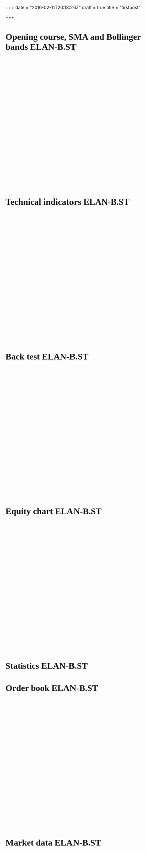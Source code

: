 +++
date = "2016-02-11T20:18:26Z"
draft = true
title = "firstpost"

+++
<div class='container text-left'><font face='verdana'> <h1>Opening course, SMA and Bollinger bands
 ELAN-B.ST </h1> <!-- AnnotationChart generated in R 3.2.3 by googleVis 0.5.10 package -->
<!-- Sat Feb 06 15:09:46 2016 -->


<!-- jsHeader -->
<script type="text/javascript">
 
// jsData 
function gvisDataAnnotationChartID1f2c5f7e56ce () {
var data = new google.visualization.DataTable();
var datajson =
[
 [
 new Date(2015,10,17),
58.25,
null,
null,
null,
null,
null,
null 
],
[
 new Date(2015,10,18),
60.25,
null,
null,
null,
null,
null,
null 
],
[
 new Date(2015,10,19),
61.5,
null,
null,
null,
null,
null,
null 
],
[
 new Date(2015,10,20),
61,
null,
null,
null,
null,
null,
null 
],
[
 new Date(2015,10,23),
62,
null,
null,
61.25,
null,
null,
null 
],
[
 new Date(2015,10,24),
60,
null,
null,
60.83333333,
null,
null,
null 
],
[
 new Date(2015,10,25),
60.25,
null,
null,
61.22222222,
null,
null,
null 
],
[
 new Date(2015,10,26),
61,
null,
null,
61.06481481,
null,
null,
null 
],
[
 new Date(2015,10,27),
60,
null,
null,
60.87654321,
null,
null,
null 
],
[
 new Date(2015,10,30),
60.5,
61.025,
null,
60.83436214,
null,
null,
null 
],
[
 new Date(2015,11,1),
61.5,
61.11136364,
null,
61.05624143,
null,
null,
null 
],
[
 new Date(2015,11,2),
62,
62.00020661,
null,
62.70416095,
null,
null,
null 
],
[
 new Date(2015,11,3),
66,
62.9547145,
null,
64.21944063,
null,
null,
null 
],
[
 new Date(2015,11,4),
67.25,
63.64476641,
null,
65.06296042,
null,
null,
null 
],
[
 new Date(2015,11,7),
66.75,
64.25480888,
null,
65.70864028,
null,
null,
null 
],
[
 new Date(2015,11,8),
67,
64.39029817,
null,
65.47242685,
null,
null,
null 
],
[
 new Date(2015,11,9),
65.25,
64.86478942,
null,
65.9816179,
null,
null,
null 
],
[
 new Date(2015,11,10),
67,
65.25300952,
null,
66.3210786,
null,
null,
null 
],
[
 new Date(2015,11,11),
67,
65.29791688,
null,
66.04738573,
null,
null,
null 
],
[
 new Date(2015,11,14),
66,
65.33465927,
null,
65.86492382,
57.97272536,
63.225,
68.47727464 
],
[
 new Date(2015,11,15),
65.5,
65.95563031,
null,
66.82661588,
58.22987952,
63.5875,
68.94512048 
],
[
 new Date(2015,11,16),
68.75,
66.46369753,
null,
67.46774392,
58.32428908,
63.92916667,
69.53404425 
],
[
 new Date(2015,11,17),
68,
66.92484343,
null,
67.97849595,
58.55216804,
64.31666667,
70.0811653 
],
[
 new Date(2015,11,18),
68.75,
67.02941735,
null,
67.8189973,
58.91015048,
64.64166667,
70.37318285 
],
[
 new Date(2015,11,21),
67.5,
67.11497783,
null,
67.71266487,
59.22992817,
64.92916667,
70.62840516 
],
[
 new Date(2015,11,22),
67.5,
66.77589095,
null,
66.89177658,
60.06780331,
65.2375,
70.40719669 
],
[
 new Date(2015,11,23),
65.25,
66.68027442,
null,
66.67785105,
60.54866607,
65.4625,
70.37633393 
],
[
 new Date(2015,11,24),
66.25,
66.60204271,
null,
66.53523403,
61.23001709,
65.72083333,
70.21164958 
],
[
 new Date(2015,11,25),
66.25,
66.53803494,
null,
66.44015602,
62.20815059,
66.00833333,
69.80851608 
],
[
 new Date(2015,11,28),
66,
66.62202859,
64.70833333,
66.62677068,
63.51727117,
66.34583333,
69.17439549 
],
[
 new Date(2015,11,29),
68,
66.87256884,
64.92069892,
67.08451379,
64.9027585,
66.65416667,
68.40557483 
],
[
 new Date(2015,11,30),
68,
67.16846542,
65.15162157,
67.55634253,
64.92886772,
66.75833333,
68.58779895 
],
[
 new Date(2015,11,31),
68.5,
67.41056261,
65.36764599,
67.87089502,
64.88342124,
66.85833333,
68.83324543 
],
[
 new Date(2016,0,1),
68.5,
67.60864214,
65.56973334,
68.08059668,
64.90396966,
66.975,
69.04603034 
],
[
 new Date(2016,0,4),
67,
67.40707084,
65.62975055,
67.55373112,
64.91733882,
66.98333333,
69.04932785 
],
[
 new Date(2016,0,5),
66.75,
67.19669432,
65.66976664,
67.11915408,
65.00354739,
67.00833333,
69.01311927 
],
[
 new Date(2016,0,6),
66.25,
67.02456808,
65.70720105,
66.82943605,
65.01439326,
67.0125,
69.01060674 
],
[
 new Date(2016,0,7),
65,
66.83828298,
65.72609131,
66.55295737,
64.52576303,
66.89166667,
69.2575703 
],
[
 new Date(2016,0,8),
64.75,
66.64041335,
65.7276338,
66.28530491,
64.37305094,
66.84583333,
69.31861573 
],
[
 new Date(2016,0,11),
65.75,
66.34215637,
65.68068969,
65.85686994,
64.30953541,
66.82916667,
69.34879792 
],
[
 new Date(2016,0,12),
65,
66.09812794,
65.63677422,
65.57124663,
64.068158,
66.70416667,
69.34017533 
],
[
 new Date(2016,0,13),
65,
66.0802865,
65.66020814,
65.71416442,
63.99584677,
66.57916667,
69.16248656 
],
[
 new Date(2016,0,14),
64.5,
65.65659804,
65.53696891,
65.05944295,
63.6472527,
66.3375,
69.0277473 
],
[
 new Date(2016,0,15),
63.75,
64.8553984,
65.26039027,
63.78962863,
62.76014256,
66.04583333,
69.33152411 
],
[
 new Date(2016,0,18),
59,
64.47259869,
65.09842961,
63.44308575,
62.05251958,
65.75833333,
69.46414708 
],
[
 new Date(2016,0,19),
67.5,
64.65939893,
65.12433737,
64.12872384,
62.05251958,
65.75833333,
69.46414708 
],
[
 new Date(2016,0,20),
65.5,
64.26678094,
64.95502529,
63.58581589,
61.7976496,
65.625,
69.4523504 
],
[
 new Date(2016,0,21),
63.75,
64.49100259,
64.99018494,
64.22387726,
61.69133488,
65.5375,
69.38366512 
],
[
 new Date(2016,0,22),
66.25,
65.03809303,
65.1521085,
65.31591817,
61.68007296,
65.5875,
69.49492704 
],
[
 new Date(2016,0,25),
68.5,
65.75843975,
65.40035956,
66.54394545,
61.5388591,
65.68333333,
69.82780757 
],
[
 new Date(2016,0,26),
69,
66.25690525,
65.60033636,
67.19596363,
61.51772194,
65.70416667,
69.89061139 
],
[
 new Date(2016,0,27),
69.5,
67.43746793,
66.06160499,
69.04730909,
60.96726621,
65.90416667,
70.84106712 
],
[
 new Date(2016,0,28),
73.5,
68.26701922,
66.44472724,
70.03153939,
60.52941792,
66.09166667,
71.65391541 
],
[
 new Date(2016,0,29),
72.25,
69.17301572,
66.8837771,
71.10435959,
60.04825744,
66.32083333,
72.59340923 
],
[
 new Date(2016,1,1),
74,
70.09610377,
67.35901729,
72.1529064,
59.4911663,
66.70833333,
73.92550037 
],
[
 new Date(2016,1,2),
74.5,
71.07863036,
67.88424198,
73.26860426,
59.1005731,
67.15833333,
75.21609357 
],
[
 new Date(2016,1,3),
75.5,
71.70069757,
68.31106508,
73.67906951,
58.93665463,
67.5625,
76.18834537 
],
[
 new Date(2016,1,4),
76.5,
71.89147983,
68.59744797,
73.36937967,
59.18697035,
68.0375,
76.88802965 
],
[
 new Date(2016,1,5),
73.5,
72.45666531,
69.01051585,
73.91291978,
59.39463461,
68.48333333,
77.57203205 
] 
];
data.addColumn('date','Date');
data.addColumn('number','O');
data.addColumn('number','10');
data.addColumn('number','30');
data.addColumn('number','5');
data.addColumn('number','dn');
data.addColumn('number','ma');
data.addColumn('number','up');
data.addRows(datajson);
return(data);
}
 
// jsDrawChart
function drawChartAnnotationChartID1f2c5f7e56ce() {
var data = gvisDataAnnotationChartID1f2c5f7e56ce();
var options = {};
options["height"] = "400";
options["displayLegendDots"] = "TRUE";
options["legendPosition"] = "newRow";
options["fill"] =     15;
options["displayRangeSelector"] = "TRUE";
options["allowRedraw"] = "TRUE";
options["scaleType"] = "allmaximized";
options["colors"] = ['black','blue','red','chartreuse','orange','brown', 'green','turquoise'];


    var chart = new google.visualization.AnnotationChart(
    document.getElementById('AnnotationChartID1f2c5f7e56ce')
    );
    chart.draw(data,options);
    

}
  
 
// jsDisplayChart
(function() {
var pkgs = window.__gvisPackages = window.__gvisPackages || [];
var callbacks = window.__gvisCallbacks = window.__gvisCallbacks || [];
var chartid = "annotationchart";
  
// Manually see if chartid is in pkgs (not all browsers support Array.indexOf)
var i, newPackage = true;
for (i = 0; newPackage && i < pkgs.length; i++) {
if (pkgs[i] === chartid)
newPackage = false;
}
if (newPackage)
  pkgs.push(chartid);
  
// Add the drawChart function to the global list of callbacks
callbacks.push(drawChartAnnotationChartID1f2c5f7e56ce);
})();
function displayChartAnnotationChartID1f2c5f7e56ce() {
  var pkgs = window.__gvisPackages = window.__gvisPackages || [];
  var callbacks = window.__gvisCallbacks = window.__gvisCallbacks || [];
  window.clearTimeout(window.__gvisLoad);
  // The timeout is set to 100 because otherwise the container div we are
  // targeting might not be part of the document yet
  window.__gvisLoad = setTimeout(function() {
  var pkgCount = pkgs.length;
  google.load("visualization", "1", { packages:pkgs, callback: function() {
  if (pkgCount != pkgs.length) {
  // Race condition where another setTimeout call snuck in after us; if
  // that call added a package, we must not shift its callback
  return;
}
while (callbacks.length > 0)
callbacks.shift()();
} });
}, 100);
}
 
// jsFooter
</script>
 
<!-- jsChart -->  
<script type="text/javascript" src="https://www.google.com/jsapi?callback=displayChartAnnotationChartID1f2c5f7e56ce"></script>
 
<!-- divChart -->
  
<div id="AnnotationChartID1f2c5f7e56ce" 
  style="width: 60%; height: 400;">
</div>
 <h1>Technical indicators
 ELAN-B.ST </h1> <!-- AnnotationChart generated in R 3.2.3 by googleVis 0.5.10 package -->
<!-- Sat Feb 06 15:09:46 2016 -->


<!-- jsHeader -->
<script type="text/javascript">
 
// jsData 
function gvisDataAnnotationChartID1f2c55785755 () {
var data = new google.visualization.DataTable();
var datajson =
[
 [
 new Date(2015,10,17),
58.25,
null,
null 
],
[
 new Date(2015,10,18),
60.25,
null,
null 
],
[
 new Date(2015,10,19),
61.5,
null,
null 
],
[
 new Date(2015,10,20),
61,
null,
null 
],
[
 new Date(2015,10,23),
62,
null,
null 
],
[
 new Date(2015,10,24),
60,
null,
null 
],
[
 new Date(2015,10,25),
60.25,
null,
null 
],
[
 new Date(2015,10,26),
61,
null,
null 
],
[
 new Date(2015,10,27),
60,
null,
null 
],
[
 new Date(2015,10,30),
60.5,
null,
null 
],
[
 new Date(2015,11,1),
61.5,
null,
null 
],
[
 new Date(2015,11,2),
62,
null,
null 
],
[
 new Date(2015,11,3),
66,
null,
null 
],
[
 new Date(2015,11,4),
67.25,
null,
null 
],
[
 new Date(2015,11,7),
66.75,
null,
70.76923077 
],
[
 new Date(2015,11,8),
67,
null,
62.48693835 
],
[
 new Date(2015,11,9),
65.25,
null,
66.68570205 
],
[
 new Date(2015,11,10),
67,
null,
66.68570205 
],
[
 new Date(2015,11,11),
67,
null,
60.76934831 
],
[
 new Date(2015,11,14),
66,
52.82034561,
60.76934831 
],
[
 new Date(2015,11,15),
65.5,
97.71398192,
67.92096419 
],
[
 new Date(2015,11,16),
68.75,
104.8399567,
67.92096419 
],
[
 new Date(2015,11,17),
68,
105.5452484,
68.43432156 
],
[
 new Date(2015,11,18),
68.75,
75.45153361,
62.02113148 
],
[
 new Date(2015,11,21),
67.5,
69.03882735,
62.02113148 
],
[
 new Date(2015,11,22),
67.5,
18.82198091,
53.32731463 
],
[
 new Date(2015,11,23),
65.25,
25.17690875,
56.26181219 
],
[
 new Date(2015,11,24),
66.25,
22.72930649,
56.26181219 
],
[
 new Date(2015,11,25),
66.25,
13.74081971,
56.26181219 
],
[
 new Date(2015,11,28),
66,
61.57212064,
58.69454116 
],
[
 new Date(2015,11,29),
68,
83.47370391,
61.74942258 
],
[
 new Date(2015,11,30),
68,
110.1871102,
63.21436272 
],
[
 new Date(2015,11,31),
68.5,
123.5497021,
63.21436272 
],
[
 new Date(2016,0,1),
68.5,
108.9285714,
63.21436272 
],
[
 new Date(2016,0,4),
67,
-16.81681682,
53.06175641 
],
[
 new Date(2016,0,5),
66.75,
-74.69135802,
51.93883672 
],
[
 new Date(2016,0,6),
66.25,
-56.74418605,
51.93883672 
],
[
 new Date(2016,0,7),
65,
-184.1530055,
50.69461362 
],
[
 new Date(2016,0,8),
64.75,
-115.8169935,
49.41967119 
],
[
 new Date(2016,0,11),
65.75,
-118.1467181,
45.7059647 
],
[
 new Date(2016,0,12),
65,
-104.7619048,
45.7059647 
],
[
 new Date(2016,0,13),
65,
-55.11513779,
51.35826101 
],
[
 new Date(2016,0,14),
64.5,
-157.2948328,
41.01261789 
],
[
 new Date(2016,0,15),
63.75,
-229.1875069,
33.0469715 
],
[
 new Date(2016,0,18),
59,
-187.74395,
40.51257064 
],
[
 new Date(2016,0,19),
67.5,
3.512880562,
51.24584423 
],
[
 new Date(2016,0,20),
65.5,
-92.39130435,
42.28299683 
],
[
 new Date(2016,0,21),
63.75,
-44.13719755,
51.43108666 
],
[
 new Date(2016,0,22),
66.25,
68.7516154,
56.39327806 
],
[
 new Date(2016,0,25),
68.5,
133.3333333,
59.71741145 
],
[
 new Date(2016,0,26),
69,
88.94269572,
58.12679736 
],
[
 new Date(2016,0,27),
69.5,
213.6733665,
66.33496976 
],
[
 new Date(2016,0,28),
73.5,
191.5500259,
63.95251355 
],
[
 new Date(2016,0,29),
72.25,
185.878715,
66.13554463 
],
[
 new Date(2016,1,1),
74,
177.33523,
67.81479658 
],
[
 new Date(2016,1,2),
74.5,
153.8335786,
69.82879496 
],
[
 new Date(2016,1,3),
75.5,
119.3098385,
66.25682225 
],
[
 new Date(2016,1,4),
76.5,
93.32491937,
60.43101385 
],
[
 new Date(2016,1,5),
73.5,
87.31753047,
64.72553885 
] 
];
data.addColumn('date','Date');
data.addColumn('number','O');
data.addColumn('number','cci');
data.addColumn('number','rsi');
data.addRows(datajson);
return(data);
}
 
// jsDrawChart
function drawChartAnnotationChartID1f2c55785755() {
var data = gvisDataAnnotationChartID1f2c55785755();
var options = {};
options["height"] = "400";
options["highlightDot"] = "nearest";
options["displayLegendDots"] = "TRUE";
options["legendPosition"] = "newRow";
options["allowRedraw"] = "TRUE";
options["colors"] = ['brown','red'];
options["displayExactValues"] = false;
options["scaleType"] = "allmaximized";
options["fill"] =     15;


    var chart = new google.visualization.AnnotationChart(
    document.getElementById('AnnotationChartID1f2c55785755')
    );
    chart.draw(data,options);
    

}
  
 
// jsDisplayChart
(function() {
var pkgs = window.__gvisPackages = window.__gvisPackages || [];
var callbacks = window.__gvisCallbacks = window.__gvisCallbacks || [];
var chartid = "annotationchart";
  
// Manually see if chartid is in pkgs (not all browsers support Array.indexOf)
var i, newPackage = true;
for (i = 0; newPackage && i < pkgs.length; i++) {
if (pkgs[i] === chartid)
newPackage = false;
}
if (newPackage)
  pkgs.push(chartid);
  
// Add the drawChart function to the global list of callbacks
callbacks.push(drawChartAnnotationChartID1f2c55785755);
})();
function displayChartAnnotationChartID1f2c55785755() {
  var pkgs = window.__gvisPackages = window.__gvisPackages || [];
  var callbacks = window.__gvisCallbacks = window.__gvisCallbacks || [];
  window.clearTimeout(window.__gvisLoad);
  // The timeout is set to 100 because otherwise the container div we are
  // targeting might not be part of the document yet
  window.__gvisLoad = setTimeout(function() {
  var pkgCount = pkgs.length;
  google.load("visualization", "1", { packages:pkgs, callback: function() {
  if (pkgCount != pkgs.length) {
  // Race condition where another setTimeout call snuck in after us; if
  // that call added a package, we must not shift its callback
  return;
}
while (callbacks.length > 0)
callbacks.shift()();
} });
}, 100);
}
 
// jsFooter
</script>
 
<!-- jsChart -->  
<script type="text/javascript" src="https://www.google.com/jsapi?callback=displayChartAnnotationChartID1f2c55785755"></script>
 
<!-- divChart -->
  
<div id="AnnotationChartID1f2c55785755" 
  style="width: 60%; height: 400;">
</div>
 <h1>Back test
 ELAN-B.ST </h1> <!-- AnnotationChart generated in R 3.2.3 by googleVis 0.5.10 package -->
<!-- Sat Feb 06 15:09:46 2016 -->


<!-- jsHeader -->
<script type="text/javascript">
 
// jsData 
function gvisDataBacktest () {
var data = new google.visualization.DataTable();
var datajson =
[
 [
 new Date(2015,10,17),
58.25,
null,
null 
],
[
 new Date(2015,10,18),
60.25,
null,
null 
],
[
 new Date(2015,10,19),
61.5,
null,
null 
],
[
 new Date(2015,10,20),
61,
null,
null 
],
[
 new Date(2015,10,23),
62,
null,
null 
],
[
 new Date(2015,10,24),
60,
"0",
null 
],
[
 new Date(2015,10,25),
60.25,
null,
null 
],
[
 new Date(2015,10,26),
61,
"0",
null 
],
[
 new Date(2015,10,27),
60,
"0",
null 
],
[
 new Date(2015,10,30),
60.5,
"0",
null 
],
[
 new Date(2015,11,1),
61.5,
null,
null 
],
[
 new Date(2015,11,2),
62,
null,
null 
],
[
 new Date(2015,11,3),
66,
null,
null 
],
[
 new Date(2015,11,4),
67.25,
null,
null 
],
[
 new Date(2015,11,7),
66.75,
null,
null 
],
[
 new Date(2015,11,8),
67,
"0",
null 
],
[
 new Date(2015,11,9),
65.25,
null,
null 
],
[
 new Date(2015,11,10),
67,
null,
null 
],
[
 new Date(2015,11,11),
67,
"0",
null 
],
[
 new Date(2015,11,14),
66,
"0",
null 
],
[
 new Date(2015,11,15),
65.5,
"1",
null 
],
[
 new Date(2015,11,16),
68.75,
"1",
"-50" 
],
[
 new Date(2015,11,17),
68,
"1",
"-50" 
],
[
 new Date(2015,11,18),
68.75,
"0",
"-50" 
],
[
 new Date(2015,11,21),
67.5,
"0",
"-928.125" 
],
[
 new Date(2015,11,22),
67.5,
"0",
null 
],
[
 new Date(2015,11,23),
65.25,
"0",
null 
],
[
 new Date(2015,11,24),
66.25,
"0",
null 
],
[
 new Date(2015,11,25),
66.25,
"0",
null 
],
[
 new Date(2015,11,28),
66,
"1",
null 
],
[
 new Date(2015,11,29),
68,
"1",
"-50" 
],
[
 new Date(2015,11,30),
68,
"1",
"-50" 
],
[
 new Date(2015,11,31),
68.5,
"1",
"-50" 
],
[
 new Date(2016,0,1),
68.5,
"1",
null 
],
[
 new Date(2016,0,4),
67,
"0",
"-624.750000000007" 
],
[
 new Date(2016,0,5),
66.75,
"0",
null 
],
[
 new Date(2016,0,6),
66.25,
"0",
null 
],
[
 new Date(2016,0,7),
65,
"0",
null 
],
[
 new Date(2016,0,8),
64.75,
"0",
null 
],
[
 new Date(2016,0,11),
65.75,
"0",
null 
],
[
 new Date(2016,0,12),
65,
"0",
null 
],
[
 new Date(2016,0,13),
65,
"1",
null 
],
[
 new Date(2016,0,14),
64.5,
"0",
null 
],
[
 new Date(2016,0,15),
63.75,
"0",
null 
],
[
 new Date(2016,0,18),
59,
"0",
null 
],
[
 new Date(2016,0,19),
67.5,
"1",
"-50" 
],
[
 new Date(2016,0,20),
65.5,
"0",
"-303.750000000001" 
],
[
 new Date(2016,0,21),
63.75,
"1",
null 
],
[
 new Date(2016,0,22),
66.25,
"1",
"-50" 
],
[
 new Date(2016,0,25),
68.5,
"1",
"-50" 
],
[
 new Date(2016,0,26),
69,
"1",
"-50" 
],
[
 new Date(2016,0,27),
69.5,
"1",
"-50" 
],
[
 new Date(2016,0,28),
73.5,
"1",
"6225" 
],
[
 new Date(2016,0,29),
72.25,
"1",
"-50" 
],
[
 new Date(2016,1,1),
74,
"1",
"-50" 
],
[
 new Date(2016,1,2),
74.5,
"1",
"-50" 
],
[
 new Date(2016,1,3),
75.5,
"1",
"-50" 
],
[
 new Date(2016,1,4),
76.5,
"0",
"-50" 
],
[
 new Date(2016,1,5),
73.5,
"1",
null 
] 
];
data.addColumn('date','Date');
data.addColumn('number','O');
data.addColumn('string','Entry.O');
data.addColumn('string','Annotation.O');
data.addRows(datajson);
return(data);
}
 
// jsDrawChart
function drawChartBacktest() {
var data = gvisDataBacktest();
var options = {};
options["height"] = "400";
options["highlightDot"] = "nearest";
options["displayLegendDots"] = "TRUE";
options["legendPosition"] = "newRow";
options["allowRedraw"] = "TRUE";
options["colors"] = ['brown','blue','orange'];
options["displayExactValues"] = false;
options["scaleType"] = "allmaximized";
options["fill"] =     15;


    var chart = new google.visualization.AnnotationChart(
    document.getElementById('Backtest')
    );
    chart.draw(data,options);
    

}
  
 
// jsDisplayChart
(function() {
var pkgs = window.__gvisPackages = window.__gvisPackages || [];
var callbacks = window.__gvisCallbacks = window.__gvisCallbacks || [];
var chartid = "annotationchart";
  
// Manually see if chartid is in pkgs (not all browsers support Array.indexOf)
var i, newPackage = true;
for (i = 0; newPackage && i < pkgs.length; i++) {
if (pkgs[i] === chartid)
newPackage = false;
}
if (newPackage)
  pkgs.push(chartid);
  
// Add the drawChart function to the global list of callbacks
callbacks.push(drawChartBacktest);
})();
function displayChartBacktest() {
  var pkgs = window.__gvisPackages = window.__gvisPackages || [];
  var callbacks = window.__gvisCallbacks = window.__gvisCallbacks || [];
  window.clearTimeout(window.__gvisLoad);
  // The timeout is set to 100 because otherwise the container div we are
  // targeting might not be part of the document yet
  window.__gvisLoad = setTimeout(function() {
  var pkgCount = pkgs.length;
  google.load("visualization", "1", { packages:pkgs, callback: function() {
  if (pkgCount != pkgs.length) {
  // Race condition where another setTimeout call snuck in after us; if
  // that call added a package, we must not shift its callback
  return;
}
while (callbacks.length > 0)
callbacks.shift()();
} });
}, 100);
}
 
// jsFooter
</script>
 
<!-- jsChart -->  
<script type="text/javascript" src="https://www.google.com/jsapi?callback=displayChartBacktest"></script>
 
<!-- divChart -->
  
<div id="Backtest" 
  style="width: 60%; height: 400;">
</div>
 <h1>Equity chart
 ELAN-B.ST </h1> <!-- AnnotationChart generated in R 3.2.3 by googleVis 0.5.10 package -->
<!-- Sat Feb 06 15:09:46 2016 -->


<!-- jsHeader -->
<script type="text/javascript">
 
// jsData 
function gvisDataEquity_chart () {
var data = new google.visualization.DataTable();
var datajson =
[
 [
 new Date(2000,9,10),
20000 
],
[
 new Date(2015,10,17),
20000 
],
[
 new Date(2015,10,18),
20000 
],
[
 new Date(2015,10,19),
20000 
],
[
 new Date(2015,10,20),
20000 
],
[
 new Date(2015,10,23),
20000 
],
[
 new Date(2015,10,24),
20000 
],
[
 new Date(2015,10,25),
20000 
],
[
 new Date(2015,10,26),
20000 
],
[
 new Date(2015,10,27),
20000 
],
[
 new Date(2015,10,30),
20000 
],
[
 new Date(2015,11,1),
20000 
],
[
 new Date(2015,11,2),
20000 
],
[
 new Date(2015,11,3),
20000 
],
[
 new Date(2015,11,4),
20000 
],
[
 new Date(2015,11,7),
20000 
],
[
 new Date(2015,11,8),
20000 
],
[
 new Date(2015,11,9),
20000 
],
[
 new Date(2015,11,10),
20000 
],
[
 new Date(2015,11,11),
20000 
],
[
 new Date(2015,11,14),
20000 
],
[
 new Date(2015,11,15),
20000 
],
[
 new Date(2015,11,16),
19950 
],
[
 new Date(2015,11,17),
20050 
],
[
 new Date(2015,11,18),
18725 
],
[
 new Date(2015,11,21),
18921.875 
],
[
 new Date(2015,11,22),
18921.875 
],
[
 new Date(2015,11,23),
18921.875 
],
[
 new Date(2015,11,24),
18921.875 
],
[
 new Date(2015,11,25),
18921.875 
],
[
 new Date(2015,11,28),
18921.875 
],
[
 new Date(2015,11,29),
18871.875 
],
[
 new Date(2015,11,30),
19121.875 
],
[
 new Date(2015,11,31),
19071.875 
],
[
 new Date(2016,0,1),
19071.875 
],
[
 new Date(2016,0,4),
18147.125 
],
[
 new Date(2016,0,5),
18147.125 
],
[
 new Date(2016,0,6),
18147.125 
],
[
 new Date(2016,0,7),
18147.125 
],
[
 new Date(2016,0,8),
18147.125 
],
[
 new Date(2016,0,11),
18147.125 
],
[
 new Date(2016,0,12),
18147.125 
],
[
 new Date(2016,0,13),
18147.125 
],
[
 new Date(2016,0,14),
18147.125 
],
[
 new Date(2016,0,15),
18147.125 
],
[
 new Date(2016,0,18),
18147.125 
],
[
 new Date(2016,0,19),
17497.125 
],
[
 new Date(2016,0,20),
17793.375 
],
[
 new Date(2016,0,21),
17793.375 
],
[
 new Date(2016,0,22),
18118.375 
],
[
 new Date(2016,0,25),
18668.375 
],
[
 new Date(2016,0,26),
18168.375 
],
[
 new Date(2016,0,27),
22918.375 
],
[
 new Date(2016,0,28),
23818.375 
],
[
 new Date(2016,0,29),
23693.375 
],
[
 new Date(2016,1,1),
24018.375 
],
[
 new Date(2016,1,2),
25018.375 
],
[
 new Date(2016,1,3),
23768.375 
],
[
 new Date(2016,1,4),
20493.375 
],
[
 new Date(2016,1,5),
23868.375 
] 
];
data.addColumn('date','Date');
data.addColumn('number','Equity');
data.addRows(datajson);
return(data);
}
 
// jsDrawChart
function drawChartEquity_chart() {
var data = gvisDataEquity_chart();
var options = {};
options["height"] = "400";
options["title"] = "symbol";
options["fill"] =     10;
options["displayRangeSelector"] = "TRUE";
options["allowRedraw"] = "TRUE";
options["colors"] = ['brown','orange','blue'];


    var chart = new google.visualization.AnnotationChart(
    document.getElementById('Equity_chart')
    );
    chart.draw(data,options);
    

}
  
 
// jsDisplayChart
(function() {
var pkgs = window.__gvisPackages = window.__gvisPackages || [];
var callbacks = window.__gvisCallbacks = window.__gvisCallbacks || [];
var chartid = "annotationchart";
  
// Manually see if chartid is in pkgs (not all browsers support Array.indexOf)
var i, newPackage = true;
for (i = 0; newPackage && i < pkgs.length; i++) {
if (pkgs[i] === chartid)
newPackage = false;
}
if (newPackage)
  pkgs.push(chartid);
  
// Add the drawChart function to the global list of callbacks
callbacks.push(drawChartEquity_chart);
})();
function displayChartEquity_chart() {
  var pkgs = window.__gvisPackages = window.__gvisPackages || [];
  var callbacks = window.__gvisCallbacks = window.__gvisCallbacks || [];
  window.clearTimeout(window.__gvisLoad);
  // The timeout is set to 100 because otherwise the container div we are
  // targeting might not be part of the document yet
  window.__gvisLoad = setTimeout(function() {
  var pkgCount = pkgs.length;
  google.load("visualization", "1", { packages:pkgs, callback: function() {
  if (pkgCount != pkgs.length) {
  // Race condition where another setTimeout call snuck in after us; if
  // that call added a package, we must not shift its callback
  return;
}
while (callbacks.length > 0)
callbacks.shift()();
} });
}, 100);
}
 
// jsFooter
</script>
 
<!-- jsChart -->  
<script type="text/javascript" src="https://www.google.com/jsapi?callback=displayChartEquity_chart"></script>
 
<!-- divChart -->
  
<div id="Equity_chart" 
  style="width: 60%; height: 400;">
</div>
 <h1>Statistics
 ELAN-B.ST </h1> <!-- Table generated in R 3.2.3 by googleVis 0.5.10 package -->
<!-- Sat Feb 06 15:09:47 2016 -->


<!-- jsHeader -->
<script type="text/javascript">
 
// jsData 
function gvisDataTableID1f2cc546b () {
var data = new google.visualization.DataTable();
var datajson =
[
 [
 "Portfolio",
"iPrognos" 
],
[
 "Symbol",
"ELAN-B.ST" 
],
[
 "Num.Txns",
"20" 
],
[
 "Num.Trades",
"20" 
],
[
 "Net.Trading.PL",
"3868.375" 
],
[
 "Avg.Trade.PL",
"178.41875" 
],
[
 "Med.Trade.PL",
"-50" 
],
[
 "Largest.Winner",
"6225" 
],
[
 "Largest.Loser",
"-928.125" 
],
[
 "Gross.Profits",
"6225" 
],
[
 "Gross.Losses",
"-2656.625" 
],
[
 "Std.Dev.Trade.PL",
"1441.8182" 
],
[
 "Percent.Positive",
"5" 
],
[
 "Percent.Negative",
"95" 
],
[
 "Profit.Factor",
"2.3431986" 
],
[
 "Avg.Win.Trade",
"6225" 
],
[
 "Med.Win.Trade",
"6225" 
],
[
 "Avg.Losing.Trade",
"-139.82237" 
],
[
 "Med.Losing.Trade",
"-50" 
],
[
 "Avg.Daily.PL",
"178.41875" 
],
[
 "Med.Daily.PL",
"-50" 
],
[
 "Std.Dev.Daily.PL",
"1441.8182" 
],
[
 "Ann.Sharpe",
"1.9644016" 
],
[
 "Max.Drawdown",
"-4525" 
],
[
 "Profit.To.Max.Draw",
"0.8548895" 
],
[
 "Avg.WinLoss.Ratio",
"44.520774" 
],
[
 "Med.WinLoss.Ratio",
"124.5" 
],
[
 "Max.Equity",
"5018.375" 
],
[
 "Min.Equity",
"-2502.875" 
],
[
 "End.Equity",
"3868.375" 
] 
];
data.addColumn('string','Stats');
data.addColumn('string','ELAN-B.ST');
data.addRows(datajson);
return(data);
}
 
// jsDrawChart
function drawChartTableID1f2cc546b() {
var data = gvisDataTableID1f2cc546b();
var options = {};
options["allowHtml"] = true;


    var chart = new google.visualization.Table(
    document.getElementById('TableID1f2cc546b')
    );
    chart.draw(data,options);
    

}
  
 
// jsDisplayChart
(function() {
var pkgs = window.__gvisPackages = window.__gvisPackages || [];
var callbacks = window.__gvisCallbacks = window.__gvisCallbacks || [];
var chartid = "table";
  
// Manually see if chartid is in pkgs (not all browsers support Array.indexOf)
var i, newPackage = true;
for (i = 0; newPackage && i < pkgs.length; i++) {
if (pkgs[i] === chartid)
newPackage = false;
}
if (newPackage)
  pkgs.push(chartid);
  
// Add the drawChart function to the global list of callbacks
callbacks.push(drawChartTableID1f2cc546b);
})();
function displayChartTableID1f2cc546b() {
  var pkgs = window.__gvisPackages = window.__gvisPackages || [];
  var callbacks = window.__gvisCallbacks = window.__gvisCallbacks || [];
  window.clearTimeout(window.__gvisLoad);
  // The timeout is set to 100 because otherwise the container div we are
  // targeting might not be part of the document yet
  window.__gvisLoad = setTimeout(function() {
  var pkgCount = pkgs.length;
  google.load("visualization", "1", { packages:pkgs, callback: function() {
  if (pkgCount != pkgs.length) {
  // Race condition where another setTimeout call snuck in after us; if
  // that call added a package, we must not shift its callback
  return;
}
while (callbacks.length > 0)
callbacks.shift()();
} });
}, 100);
}
 
// jsFooter
</script>
 
<!-- jsChart -->  
<script type="text/javascript" src="https://www.google.com/jsapi?callback=displayChartTableID1f2cc546b"></script>
 
<!-- divChart -->
  
<div id="TableID1f2cc546b" 
  style="width: 500; height: automatic;">
</div>
 <h1>Order book
 ELAN-B.ST </h1> <!-- Table generated in R 3.2.3 by googleVis 0.5.10 package -->
<!-- Sat Feb 06 15:09:47 2016 -->


<!-- jsHeader -->
<script type="text/javascript">
 
// jsData 
function gvisDataTableID1f2c5bf16ce4 () {
var data = new google.visualization.DataTable();
var datajson =
[
 [
 "300",
"65.5",
"stoplimit",
"long",
null,
"closed",
"2015-12-16 00:00:00",
"Open",
"orders",
"-50",
"Entry",
"" 
],
[
 "300",
"68.75",
"stoplimit",
"long",
null,
"closed",
"2015-12-17 00:00:00",
"Open",
"orders",
"-50",
"Entry",
"" 
],
[
 "all",
"67.71875",
"stoptrailing",
"long",
"-1.03125",
"canceled",
"2015-12-17 00:00:00",
"Open",
"orders",
"0",
"StopTrailingLong",
"" 
],
[
 "300",
"68",
"stoplimit",
"long",
null,
"closed",
"2015-12-18 00:00:00",
"Open",
"orders",
"-50",
"Entry",
"" 
],
[
 "all",
"66.98",
"stoptrailing",
"long",
"-1.02",
"canceled",
"2015-12-18 00:00:00",
"Open",
"orders",
"0",
"StopTrailingLong",
"" 
],
[
 "all",
"67.71875",
"stoptrailing",
"long",
"-1.03125",
"closed",
"2015-12-21 00:00:00",
"Open",
"orders",
"0",
"StopTrailingLong",
"" 
],
[
 "300",
"66",
"stoplimit",
"long",
null,
"closed",
"2015-12-29 00:00:00",
"Open",
"orders",
"-50",
"Entry",
"" 
],
[
 "300",
"68",
"stoplimit",
"long",
null,
"closed",
"2015-12-30 00:00:00",
"Open",
"orders",
"-50",
"Entry",
"" 
],
[
 "all",
"66.98",
"stoptrailing",
"long",
"-1.02",
"canceled",
"2015-12-30 00:00:00",
"Open",
"orders",
"0",
"StopTrailingLong",
"" 
],
[
 "300",
"68",
"stoplimit",
"long",
null,
"closed",
"2015-12-31 00:00:00",
"Open",
"orders",
"-50",
"Entry",
"" 
],
[
 "all",
"66.98",
"stoptrailing",
"long",
"-1.02",
"canceled",
"2015-12-31 00:00:00",
"Open",
"orders",
"0",
"StopTrailingLong",
"" 
],
[
 "300",
"68.5",
"stoplimit",
"long",
null,
"canceled",
"2016-01-04 00:00:00",
"Open",
"orders",
"-50",
"Entry",
"" 
],
[
 "all",
"67.4725",
"stoptrailing",
"long",
"-1.0275",
"closed",
"2016-01-04 00:00:00",
"Open",
"orders",
"0",
"StopTrailingLong",
"" 
],
[
 "300",
"68.5",
"stoplimit",
"long",
null,
"canceled",
"2016-01-04 00:00:00",
"Open",
"orders",
"-50",
"Entry",
"" 
],
[
 "300",
"65",
"stoplimit",
"long",
null,
"closed",
"2016-01-19 00:00:00",
"Open",
"orders",
"-50",
"Entry",
"" 
],
[
 "300",
"67.5",
"stoplimit",
"long",
null,
"canceled",
"2016-01-20 00:00:00",
"Open",
"orders",
"-50",
"Entry",
"" 
],
[
 "all",
"66.4875",
"stoptrailing",
"long",
"-1.0125",
"closed",
"2016-01-20 00:00:00",
"Open",
"orders",
"0",
"StopTrailingLong",
"" 
],
[
 "300",
"63.75",
"stoplimit",
"long",
null,
"closed",
"2016-01-22 00:00:00",
"Open",
"orders",
"-50",
"Entry",
"" 
],
[
 "300",
"66.25",
"stoplimit",
"long",
null,
"closed",
"2016-01-25 00:00:00",
"Open",
"orders",
"-50",
"Entry",
"" 
],
[
 "all",
"65.25625",
"stoptrailing",
"long",
"-0.99375",
"canceled",
"2016-01-25 00:00:00",
"Open",
"orders",
"0",
"StopTrailingLong",
"" 
],
[
 "300",
"68.5",
"stoplimit",
"long",
null,
"closed",
"2016-01-26 00:00:00",
"Open",
"orders",
"-50",
"Entry",
"" 
],
[
 "all",
"67.4725",
"stoptrailing",
"long",
"-1.0275",
"canceled",
"2016-01-26 00:00:00",
"Open",
"orders",
"0",
"StopTrailingLong",
"" 
],
[
 "300",
"69",
"stoplimit",
"long",
null,
"closed",
"2016-01-27 00:00:00",
"Open",
"orders",
"-50",
"Entry",
"" 
],
[
 "all",
"67.965",
"stoptrailing",
"long",
"-1.035",
"canceled",
"2016-01-27 00:00:00",
"Open",
"orders",
"0",
"StopTrailingLong",
"" 
],
[
 "all",
"69.5",
"market",
"long",
null,
"closed",
"2016-01-28 00:00:00",
"Open",
"orders",
"0",
"SMAexitLong",
"" 
],
[
 "300",
"69.5",
"stoplimit",
"long",
null,
"canceled",
"2016-01-28 00:00:00",
"Open",
"orders",
"-50",
"Entry",
"" 
],
[
 "all",
"68.4575",
"stoptrailing",
"long",
"-1.0425",
"canceled",
"2016-01-28 00:00:00",
"Open",
"orders",
"0",
"StopTrailingLong",
"" 
],
[
 "300",
"73.5",
"stoplimit",
"long",
null,
"closed",
"2016-01-29 00:00:00",
"Open",
"orders",
"-50",
"Entry",
"" 
],
[
 "300",
"72.25",
"stoplimit",
"long",
null,
"closed",
"2016-02-01 00:00:00",
"Open",
"orders",
"-50",
"Entry",
"" 
],
[
 "all",
"71.16625",
"stoptrailing",
"long",
"-1.08375",
"canceled",
"2016-02-01 00:00:00",
"Open",
"orders",
"0",
"StopTrailingLong",
"" 
],
[
 "300",
"74",
"stoplimit",
"long",
null,
"closed",
"2016-02-02 00:00:00",
"Open",
"orders",
"-50",
"Entry",
"" 
],
[
 "all",
"72.89",
"stoptrailing",
"long",
"-1.11",
"canceled",
"2016-02-02 00:00:00",
"Open",
"orders",
"0",
"StopTrailingLong",
"" 
],
[
 "300",
"74.5",
"stoplimit",
"long",
null,
"closed",
"2016-02-03 00:00:00",
"Open",
"orders",
"-50",
"Entry",
"" 
],
[
 "all",
"73.3825",
"stoptrailing",
"long",
"-1.1175",
"canceled",
"2016-02-03 00:00:00",
"Open",
"orders",
"0",
"StopTrailingLong",
"" 
],
[
 "300",
"75.5",
"stoplimit",
"long",
null,
"closed",
"2016-02-04 00:00:00",
"Open",
"orders",
"-50",
"Entry",
"" 
],
[
 "all",
"74.3675",
"stoptrailing",
"long",
"-1.1325",
"canceled",
"2016-02-04 00:00:00",
"Open",
"orders",
"0",
"StopTrailingLong",
"" 
],
[
 "all",
"75.3525",
"stoptrailing",
"long",
"-1.1475",
"open",
null,
"Open",
"orders",
"0",
"StopTrailingLong",
"" 
] 
];
data.addColumn('string','ELAN.B.ST.Order.Qty');
data.addColumn('string','ELAN.B.ST.Order.Price');
data.addColumn('string','ELAN.B.ST.Order.Type');
data.addColumn('string','ELAN.B.ST.Order.Side');
data.addColumn('string','ELAN.B.ST.Order.Threshold');
data.addColumn('string','ELAN.B.ST.Order.Status');
data.addColumn('string','ELAN.B.ST.Order.StatusTime');
data.addColumn('string','ELAN.B.ST.Prefer');
data.addColumn('string','ELAN.B.ST.Order.Set');
data.addColumn('string','ELAN.B.ST.Txn.Fees');
data.addColumn('string','ELAN.B.ST.Rule');
data.addColumn('string','ELAN.B.ST.Time.In.Force');
data.addRows(datajson);
return(data);
}
 
// jsDrawChart
function drawChartTableID1f2c5bf16ce4() {
var data = gvisDataTableID1f2c5bf16ce4();
var options = {};
options["allowHtml"] = true;
options["height"] = "400";


    var chart = new google.visualization.Table(
    document.getElementById('TableID1f2c5bf16ce4')
    );
    chart.draw(data,options);
    

}
  
 
// jsDisplayChart
(function() {
var pkgs = window.__gvisPackages = window.__gvisPackages || [];
var callbacks = window.__gvisCallbacks = window.__gvisCallbacks || [];
var chartid = "table";
  
// Manually see if chartid is in pkgs (not all browsers support Array.indexOf)
var i, newPackage = true;
for (i = 0; newPackage && i < pkgs.length; i++) {
if (pkgs[i] === chartid)
newPackage = false;
}
if (newPackage)
  pkgs.push(chartid);
  
// Add the drawChart function to the global list of callbacks
callbacks.push(drawChartTableID1f2c5bf16ce4);
})();
function displayChartTableID1f2c5bf16ce4() {
  var pkgs = window.__gvisPackages = window.__gvisPackages || [];
  var callbacks = window.__gvisCallbacks = window.__gvisCallbacks || [];
  window.clearTimeout(window.__gvisLoad);
  // The timeout is set to 100 because otherwise the container div we are
  // targeting might not be part of the document yet
  window.__gvisLoad = setTimeout(function() {
  var pkgCount = pkgs.length;
  google.load("visualization", "1", { packages:pkgs, callback: function() {
  if (pkgCount != pkgs.length) {
  // Race condition where another setTimeout call snuck in after us; if
  // that call added a package, we must not shift its callback
  return;
}
while (callbacks.length > 0)
callbacks.shift()();
} });
}, 100);
}
 
// jsFooter
</script>
 
<!-- jsChart -->  
<script type="text/javascript" src="https://www.google.com/jsapi?callback=displayChartTableID1f2c5bf16ce4"></script>
 
<!-- divChart -->
  
<div id="TableID1f2c5bf16ce4" 
  style="width: 60%; height: 400;">
</div>
 <h1>Market data
 ELAN-B.ST </h1> <!-- Table generated in R 3.2.3 by googleVis 0.5.10 package -->
<!-- Sat Feb 06 15:19:28 2016 -->


<!-- jsHeader -->
<script type="text/javascript">
 
// jsData 
function gvisDataTableID1f2c4dc87f0 () {
var data = new google.visualization.DataTable();
var datajson =
[
 [
 "2015-11-17",
58.25,
62,
58.25,
60.25,
58.4827,
null,
null,
null,
null,
null,
null,
null,
null,
null,
60.47056687,
0,
null,
null,
null,
null,
null,
null,
1,
null,
null,
null,
null 
],
[
 "2015-11-18",
60.25,
62,
60.25,
61.75,
59.9387,
null,
null,
null,
null,
null,
null,
null,
null,
null,
60.42615553,
1,
null,
null,
null,
null,
null,
null,
0,
null,
null,
null,
null 
],
[
 "2015-11-19",
61.5,
61.5,
60,
61,
59.2107,
null,
null,
null,
null,
null,
null,
null,
null,
null,
60.41910931,
1,
null,
null,
null,
null,
null,
null,
0,
null,
null,
null,
null 
],
[
 "2015-11-20",
61,
61.75,
60.25,
61.25,
59.4533,
null,
null,
null,
null,
null,
null,
null,
null,
null,
60.48396275,
1,
null,
null,
null,
null,
null,
null,
0,
null,
null,
null,
null 
],
[
 "2015-11-23",
62,
62,
61.25,
62,
60.1813,
null,
null,
null,
61.25,
null,
null,
null,
null,
null,
60.54492499,
1,
1,
null,
null,
null,
null,
null,
0,
null,
null,
null,
null 
],
[
 "2015-11-24",
60,
61,
58,
60,
58.24,
null,
null,
null,
60.83333333,
null,
null,
null,
null,
null,
60.66133099,
0,
0,
null,
null,
null,
null,
0,
1,
null,
null,
null,
null 
],
[
 "2015-11-25",
60.25,
62.75,
60.25,
62,
60.1813,
null,
null,
null,
61.22222222,
null,
null,
null,
null,
null,
60.76842451,
1,
1,
null,
null,
null,
null,
null,
0,
null,
null,
null,
null 
],
[
 "2015-11-26",
61,
62.5,
60,
60.75,
58.968,
null,
null,
null,
61.06481481,
null,
null,
null,
null,
null,
60.86695055,
0,
0,
null,
null,
null,
null,
0,
1,
null,
null,
null,
null 
],
[
 "2015-11-27",
60,
61,
60,
60.5,
58.7253,
null,
null,
null,
60.87654321,
null,
null,
null,
null,
null,
60.95759451,
0,
0,
null,
null,
null,
null,
0,
1,
null,
null,
null,
null 
],
[
 "2015-11-30",
60.5,
61.25,
59.25,
60.75,
58.968,
null,
61.025,
null,
60.83436214,
null,
null,
null,
null,
null,
61,
0,
0,
null,
null,
null,
null,
0,
1,
null,
null,
null,
null 
],
[
 "2015-12-01",
61.5,
62.75,
60,
61.5,
59.696,
null,
61.11136364,
null,
61.05624143,
null,
null,
null,
null,
null,
61.08,
1,
1,
null,
null,
null,
null,
null,
0,
null,
null,
null,
null 
],
[
 "2015-12-02",
62,
70,
62,
66,
64.064,
null,
62.00020661,
null,
62.70416095,
null,
null,
null,
null,
null,
61.1536,
1,
1,
null,
null,
null,
null,
null,
0,
null,
null,
null,
null 
],
[
 "2015-12-03",
66,
67.25,
65,
67.25,
65.2773,
null,
62.9547145,
null,
64.21944063,
null,
null,
null,
null,
null,
61.221312,
1,
1,
null,
null,
null,
null,
null,
0,
null,
null,
null,
null 
],
[
 "2015-12-04",
67.25,
67.25,
64.5,
66.75,
64.792,
null,
63.64476641,
null,
65.06296042,
null,
null,
null,
null,
null,
61.6991808,
1,
1,
null,
null,
null,
null,
null,
0,
null,
null,
null,
null 
],
[
 "2015-12-07",
66.75,
67.25,
65.5,
67,
65.0347,
null,
64.25480888,
null,
65.70864028,
null,
null,
null,
null,
70.76923077,
62.3652791,
1,
1,
null,
1,
null,
null,
null,
0,
null,
null,
null,
null 
],
[
 "2015-12-08",
67,
67,
64.5,
65,
63.0933,
null,
64.39029817,
null,
65.47242685,
null,
null,
null,
null,
62.48693835,
62.95144561,
1,
0,
null,
1,
null,
null,
0,
0,
null,
null,
0,
null 
],
[
 "2015-12-09",
65.25,
67,
64.5,
67,
65.0347,
null,
64.86478942,
null,
65.9816179,
null,
null,
null,
null,
66.68570205,
63.46727214,
1,
1,
null,
1,
null,
null,
null,
0,
null,
null,
0,
null 
],
[
 "2015-12-10",
67,
67,
65.5,
67,
65.0347,
null,
65.25300952,
null,
66.3210786,
null,
null,
null,
null,
66.68570205,
63.92119948,
1,
1,
null,
1,
null,
null,
null,
0,
null,
null,
0,
null 
],
[
 "2015-12-11",
67,
67.75,
64.5,
65.5,
63.5787,
null,
65.29791688,
null,
66.04738573,
null,
null,
null,
null,
60.76934831,
64.32065554,
1,
0,
null,
1,
null,
null,
0,
0,
null,
null,
0,
null 
],
[
 "2015-12-14",
66,
66.5,
63.75,
65.5,
63.5787,
52.82034561,
65.33465927,
null,
65.86492382,
57.97272536,
63.225,
68.47727464,
0.6927736209,
60.76934831,
64.67217688,
1,
0,
1,
1,
1,
1,
0,
0,
0,
null,
0,
0 
],
[
 "2015-12-15",
65.5,
68.75,
64.75,
68.75,
66.7333,
97.71398192,
65.95563031,
null,
66.82661588,
58.22987952,
63.5875,
68.94512048,
0.8573570282,
67.92096419,
64.98151565,
1,
1,
1,
1,
1,
1,
1,
0,
0,
0,
0,
0 
],
[
 "2015-12-16",
68.75,
69,
66.75,
68.75,
66.7333,
104.8399567,
66.46369753,
null,
67.46774392,
58.32428908,
63.92916667,
69.53404425,
0.8780189606,
67.92096419,
65.25373377,
1,
1,
1,
1,
0,
1,
1,
0,
0,
1,
0,
0 
],
[
 "2015-12-17",
68,
69.5,
67.25,
69,
66.976,
105.5452484,
66.92484343,
null,
67.97849595,
58.55216804,
64.31666667,
70.0811653,
0.8700813324,
68.43432156,
65.74321105,
1,
1,
1,
1,
0,
1,
1,
0,
0,
0,
0,
0 
],
[
 "2015-12-18",
68.75,
68.75,
66.5,
67.5,
65.52,
75.45153361,
67.02941735,
null,
67.8189973,
58.91015048,
64.64166667,
70.37318285,
0.7566220326,
62.02113148,
66.1641615,
1,
0,
1,
1,
1,
1,
0,
0,
0,
0,
0,
0 
],
[
 "2015-12-21",
67.5,
69.75,
65.25,
67.5,
65.52,
69.03882735,
67.11497783,
null,
67.71266487,
59.22992817,
64.92916667,
70.62840516,
0.7255418276,
62.02113148,
66.52617889,
1,
0,
1,
1,
1,
1,
0,
0,
0,
0,
0,
0 
],
[
 "2015-12-22",
67.5,
67.5,
64.75,
65.25,
63.336,
18.82198091,
66.77589095,
null,
66.89177658,
60.06780331,
65.2375,
70.40719669,
0.5576274943,
53.32731463,
66.83751385,
0,
0,
1,
1,
1,
1,
0,
1,
0,
0,
0,
0 
],
[
 "2015-12-23",
65.25,
67,
65.25,
66.25,
64.3067,
25.17690875,
66.68027442,
null,
66.67785105,
60.54866607,
65.4625,
70.37633393,
0.5716514515,
56.26181219,
67,
0,
0,
1,
1,
1,
1,
0,
1,
0,
0,
0,
0 
],
[
 "2015-12-24",
66.25,
66.25,
66.25,
66.25,
64.3067,
22.72930649,
66.60204271,
null,
66.53523403,
61.23001709,
65.72083333,
70.21164958,
0.5589165352,
56.26181219,
68.75,
0,
0,
1,
1,
1,
1,
0,
1,
0,
0,
0,
0 
],
[
 "2015-12-25",
66.25,
66.25,
66.25,
66.25,
64.3067,
13.74081971,
66.53803494,
null,
66.44015602,
62.20815059,
66.00833333,
69.80851608,
0.5317967165,
56.26181219,
68.75,
0,
0,
1,
1,
1,
1,
0,
1,
0,
0,
0,
0 
],
[
 "2015-12-28",
66,
68.5,
66,
67,
65.0347,
61.57212064,
66.62202859,
64.70833333,
66.62677068,
63.51727117,
66.34583333,
69.17439549,
0.6450972768,
58.69454116,
68.65,
0,
1,
1,
1,
1,
1,
1,
1,
0,
0,
0,
0 
],
[
 "2015-12-29",
68,
68,
66.75,
68,
66.0053,
83.47370391,
66.87256884,
64.92069892,
67.08451379,
64.9027585,
66.65416667,
68.40557483,
0.7652627429,
61.74942258,
68.554,
0,
1,
1,
1,
1,
1,
1,
1,
0,
0,
0,
0 
],
[
 "2015-12-30",
68,
69,
66.75,
68.5,
66.4907,
110.1871102,
67.16846542,
65.15162157,
67.55634253,
64.92886772,
66.75833333,
68.58779895,
0.8621276037,
63.21436272,
68.46184,
1,
1,
1,
1,
0,
1,
1,
0,
0,
1,
0,
0 
],
[
 "2015-12-31",
68.5,
68.5,
68.5,
68.5,
66.4907,
123.5497021,
67.41056261,
65.36764599,
67.87089502,
64.88342124,
66.85833333,
68.83324543,
0.9156303139,
63.21436272,
66.25,
1,
1,
1,
1,
0,
1,
1,
0,
0,
0,
0,
0 
],
[
 "2016-01-01",
68.5,
68.5,
68.5,
68.5,
66.4907,
108.9285714,
67.60864214,
65.56973334,
68.08059668,
64.90396966,
66.975,
69.04603034,
0.8681742298,
63.21436272,
66.25,
1,
1,
1,
1,
0,
1,
1,
0,
0,
0,
0,
0 
],
[
 "2016-01-04",
67,
67.75,
66,
66.5,
64.5493,
-16.81681682,
67.40707084,
65.62975055,
67.55373112,
64.91733882,
66.98333333,
69.04932785,
0.4435300211,
53.06175641,
66.34,
1,
0,
1,
1,
1,
1,
0,
0,
0,
0,
0,
0 
],
[
 "2016-01-05",
66.75,
66.75,
65,
66.25,
64.3067,
-74.69135802,
67.19669432,
65.66976664,
67.11915408,
65.00354739,
67.00833333,
69.01311927,
0.2485184545,
51.93883672,
66.4264,
0,
0,
1,
1,
1,
1,
0,
1,
0,
0,
0,
0 
],
[
 "2016-01-06",
66.25,
66.25,
66.25,
66.25,
64.3067,
-56.74418605,
67.02456808,
65.70720105,
66.82943605,
65.01439326,
67.0125,
69.01060674,
0.3091943779,
51.93883672,
68.5,
0,
0,
1,
1,
1,
1,
0,
1,
0,
0,
0,
0 
],
[
 "2016-01-07",
65,
66.25,
60,
66,
64.064,
-184.1530055,
66.83828298,
65.72609131,
66.55295737,
64.52576303,
66.89166667,
69.2575703,
-0.09350120908,
50.69461362,
68.5,
0,
0,
1,
1,
1,
0,
0,
1,
0,
0,
0,
0 
],
[
 "2016-01-08",
64.75,
66,
63.25,
65.75,
63.8213,
-115.8169935,
66.64041335,
65.7276338,
66.28530491,
64.37305094,
66.84583333,
69.31861573,
0.1267699624,
49.41967119,
68.41,
0,
0,
1,
1,
1,
1,
0,
1,
0,
0,
0,
0 
],
[
 "2016-01-11",
65.75,
65.75,
64,
65,
63.0933,
-118.1467181,
66.34215637,
65.68068969,
65.85686994,
64.30953541,
66.82916667,
69.34879792,
0.1204801803,
45.7059647,
68.2654,
0,
0,
1,
1,
1,
1,
0,
1,
0,
0,
0,
0 
],
[
 "2016-01-12",
65,
65,
64.75,
65,
63.0933,
-104.7619048,
66.09812794,
65.63677422,
65.57124663,
64.068158,
66.70416667,
69.34017533,
0.1609457272,
45.7059647,
68.064168,
0,
0,
1,
1,
1,
1,
0,
1,
0,
0,
0,
0 
],
[
 "2016-01-13",
65,
66,
65,
66,
64.064,
-55.11513779,
66.0802865,
65.66020814,
65.71416442,
63.99584677,
66.57916667,
69.16248656,
0.3233861779,
51.35826101,
67.7577512,
0,
1,
1,
1,
1,
1,
1,
1,
0,
0,
0,
0 
],
[
 "2016-01-14",
64.5,
65,
62.5,
63.75,
61.88,
-157.2948328,
65.65659804,
65.53696891,
65.05944295,
63.6472527,
66.3375,
69.0277473,
0.01909625625,
41.01261789,
67.48197608,
0,
0,
1,
1,
1,
0,
0,
1,
0,
0,
0,
0 
],
[
 "2016-01-15",
63.75,
63.75,
60.25,
61.25,
59.4533,
-229.1875069,
64.8553984,
65.26039027,
63.78962863,
62.76014256,
66.04583333,
69.33152411,
-0.1537184452,
33.0469715,
67.23377847,
0,
0,
0,
1,
1,
0,
0,
1,
0,
0,
0,
0 
],
[
 "2016-01-18",
59,
64.5,
58,
62.75,
60.9093,
-187.74395,
64.47259869,
65.09842961,
63.44308575,
62.05251958,
65.75833333,
69.46414708,
-0.04081688974,
40.51257064,
66.81572506,
0,
0,
1,
1,
1,
0,
0,
1,
0,
0,
0,
0 
],
[
 "2016-01-19",
67.5,
67.5,
64.5,
65.5,
63.5787,
3.512880562,
64.65939893,
65.12433737,
64.12872384,
62.05251958,
65.75833333,
69.46414708,
0.5101192349,
51.24584423,
63.75,
1,
1,
1,
1,
1,
1,
1,
0,
0,
0,
0,
0 
],
[
 "2016-01-20",
65.5,
65.5,
62.5,
62.5,
60.6667,
-92.39130435,
64.26678094,
64.95502529,
63.58581589,
61.7976496,
65.625,
69.4523504,
0.2223928076,
42.28299683,
63.75,
0,
0,
1,
1,
1,
1,
0,
1,
0,
0,
0,
0 
],
[
 "2016-01-21",
63.75,
65.5,
62.5,
65.5,
63.5787,
-44.13719755,
64.49100259,
64.99018494,
64.22387726,
61.69133488,
65.5375,
69.38366512,
0.3651253953,
51.43108666,
63.9,
1,
1,
1,
1,
1,
1,
1,
0,
0,
0,
0,
0 
],
[
 "2016-01-22",
66.25,
68,
66.25,
67.5,
65.52,
68.7516154,
65.03809303,
65.1521085,
65.31591817,
61.68007296,
65.5875,
69.49492704,
0.7127358977,
56.39327806,
64.044,
1,
1,
1,
1,
1,
1,
1,
0,
0,
0,
0,
0 
],
[
 "2016-01-25",
68.5,
70,
68.25,
69,
66.976,
133.3333333,
65.75843975,
65.40035956,
66.54394545,
61.5388591,
65.68333333,
69.82780757,
0.9101847193,
59.71741145,
64.18224,
1,
1,
1,
1,
0,
1,
1,
0,
0,
1,
0,
0 
],
[
 "2016-01-26",
69,
69,
66.5,
68.5,
66.4907,
88.94269572,
66.25690525,
65.60033636,
67.19596363,
61.51772194,
65.70416667,
69.89061139,
0.7741984528,
58.12679736,
64.4413056,
1,
1,
1,
1,
1,
1,
1,
0,
0,
0,
0,
0 
],
[
 "2016-01-27",
69.5,
75,
68.5,
72.75,
70.616,
213.6733665,
67.43746793,
66.06160499,
69.04730909,
60.96726621,
65.90416667,
70.84106712,
1.125814387,
66.33496976,
64.80600115,
1,
1,
1,
1,
0,
1,
1,
0,
1,
1,
0,
1 
],
[
 "2016-01-28",
73.5,
74,
70.75,
72,
69.888,
191.5500259,
68.26701922,
66.44472724,
70.03153939,
60.52941792,
66.09166667,
71.65391541,
1.053583057,
63.95251355,
65.27540104,
1,
1,
1,
1,
0,
1,
1,
0,
1,
0,
0,
0 
],
[
 "2016-01-29",
72.25,
73.75,
72.25,
73.25,
71.1013,
185.878715,
69.17301572,
66.8837771,
71.10435959,
60.04825744,
66.32083333,
72.59340923,
1.039052864,
66.13554463,
66.26235291,
1,
1,
1,
1,
0,
1,
1,
0,
1,
0,
0,
0 
],
[
 "2016-02-01",
74,
75.25,
74,
74.25,
72.072,
177.33523,
70.09610377,
67.35901729,
72.1529064,
59.4911663,
66.70833333,
73.92550037,
1.03980091,
67.81479658,
67.13087056,
1,
1,
1,
1,
0,
1,
1,
0,
1,
0,
0,
0 
],
[
 "2016-02-02",
74.5,
76,
73.5,
75.5,
73.2853,
153.8335786,
71.07863036,
67.88424198,
73.26860426,
59.1005731,
67.15833333,
75.21609357,
0.9865909656,
69.82879496,
68.09254868,
1,
1,
1,
1,
0,
1,
1,
0,
1,
0,
0,
0 
],
[
 "2016-02-03",
75.5,
75.5,
73,
74.5,
72.3147,
119.3098385,
71.70069757,
68.31106508,
73.67906951,
58.93665463,
67.5625,
76.18834537,
0.8924736095,
66.25682225,
69.11774089,
1,
1,
1,
1,
0,
1,
1,
0,
0,
0,
0,
0 
],
[
 "2016-02-04",
76.5,
76.5,
71.5,
72.75,
70.616,
93.32491937,
71.89147983,
68.59744797,
73.36937967,
59.18697035,
68.0375,
76.88802965,
0.8133051668,
60.43101385,
70.26654753,
1,
0,
1,
1,
1,
1,
0,
0,
0,
0,
0,
0 
],
[
 "2016-02-05",
73.5,
75,
71.75,
75,
72.8,
87.31753047,
72.45666531,
69.01051585,
73.91291978,
59.39463461,
68.48333333,
77.57203205,
0.7989060095,
64.72553885,
71.51323803,
1,
1,
1,
1,
1,
1,
1,
0,
0,
0,
0,
0 
] 
];
data.addColumn('string','Date');
data.addColumn('number','ELAN.B.ST.Open');
data.addColumn('number','ELAN.B.ST.High');
data.addColumn('number','ELAN.B.ST.Low');
data.addColumn('number','ELAN.B.ST.Close');
data.addColumn('number','ELAN.B.ST.Adjusted');
data.addColumn('number','cci');
data.addColumn('number','EMA.sma1');
data.addColumn('number','EMA.sma2');
data.addColumn('number','EMA.sma3');
data.addColumn('number','dn.BBands');
data.addColumn('number','mavg.BBands');
data.addColumn('number','up.BBands');
data.addColumn('number','pctB.BBands');
data.addColumn('number','EMA.rsi');
data.addColumn('number','X1.sar');
data.addColumn('number','sarentry');
data.addColumn('number','upTrend');
data.addColumn('number','bbands');
data.addColumn('number','rsi2');
data.addColumn('number','ccienter');
data.addColumn('number','ccienter2');
data.addColumn('number','longEntry2');
data.addColumn('number','sarexit');
data.addColumn('number','bbands2');
data.addColumn('number','cciover');
data.addColumn('number','rsi3');
data.addColumn('number','longExit');
data.addRows(datajson);
return(data);
}
 
// jsDrawChart
function drawChartTableID1f2c4dc87f0() {
var data = gvisDataTableID1f2c4dc87f0();
var options = {};
options["allowHtml"] = true;
options["height"] = "400";


    var chart = new google.visualization.Table(
    document.getElementById('TableID1f2c4dc87f0')
    );
    chart.draw(data,options);
    

}
  
 
// jsDisplayChart
(function() {
var pkgs = window.__gvisPackages = window.__gvisPackages || [];
var callbacks = window.__gvisCallbacks = window.__gvisCallbacks || [];
var chartid = "table";
  
// Manually see if chartid is in pkgs (not all browsers support Array.indexOf)
var i, newPackage = true;
for (i = 0; newPackage && i < pkgs.length; i++) {
if (pkgs[i] === chartid)
newPackage = false;
}
if (newPackage)
  pkgs.push(chartid);
  
// Add the drawChart function to the global list of callbacks
callbacks.push(drawChartTableID1f2c4dc87f0);
})();
function displayChartTableID1f2c4dc87f0() {
  var pkgs = window.__gvisPackages = window.__gvisPackages || [];
  var callbacks = window.__gvisCallbacks = window.__gvisCallbacks || [];
  window.clearTimeout(window.__gvisLoad);
  // The timeout is set to 100 because otherwise the container div we are
  // targeting might not be part of the document yet
  window.__gvisLoad = setTimeout(function() {
  var pkgCount = pkgs.length;
  google.load("visualization", "1", { packages:pkgs, callback: function() {
  if (pkgCount != pkgs.length) {
  // Race condition where another setTimeout call snuck in after us; if
  // that call added a package, we must not shift its callback
  return;
}
while (callbacks.length > 0)
callbacks.shift()();
} });
}, 100);
}
 
// jsFooter
</script>
 
<!-- jsChart -->  
<script type="text/javascript" src="https://www.google.com/jsapi?callback=displayChartTableID1f2c4dc87f0"></script>
 
<!-- divChart -->
  
<div id="TableID1f2c4dc87f0" 
  style="width: 60%; height: 400;">
</div>
  </div>

